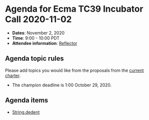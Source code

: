 # Agenda for Ecma TC39 Incubator Call 2020-11-02

- **Dates**: November 2, 2020
- **Time**: 9:00 - 10:00 PDT
- **Attendee information**: [Reflector](https://github.com/tc39/Reflector/issues/336)

## Agenda topic rules

Please add topics you would like from the proposals from the [current charter](https://github.com/tc39/incubator-agendas/issues/11).

- The champion deadline is 1:00 October 29, 2020.

## Agenda items

- [String.dedent](https://github.com/mmkal/proposal-multi-backtick-templates)
